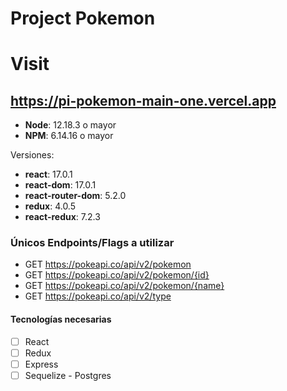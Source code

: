 # Project Pokemon

# Visit

## https://pi-pokemon-main-one.vercel.app

- __Node__: 12.18.3 o mayor
- __NPM__: 6.14.16 o mayor

Versiones:

- __react__: 17.0.1
- __react-dom__: 17.0.1
- __react-router-dom__: 5.2.0
- __redux__: 4.0.5
- __react-redux__: 7.2.3

### Únicos Endpoints/Flags a utilizar

- GET <https://pokeapi.co/api/v2/pokemon>
- GET <https://pokeapi.co/api/v2/pokemon/{id}>
- GET <https://pokeapi.co/api/v2/pokemon/{name}>
- GET <https://pokeapi.co/api/v2/type>

#### Tecnologías necesarias

- [ ] React
- [ ] Redux
- [ ] Express
- [ ] Sequelize - Postgres
